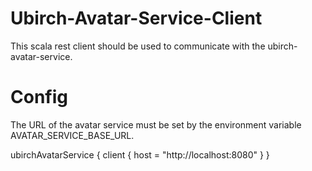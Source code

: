 # Ubirch-Avatar-Service-Client

This scala rest client should be used to communicate with the ubirch-avatar-service. 


# Config
 
The URL of the avatar service must be set by the environment variable AVATAR_SERVICE_BASE_URL.

ubirchAvatarService {
  client {
    host = "http://localhost:8080"
  }
}